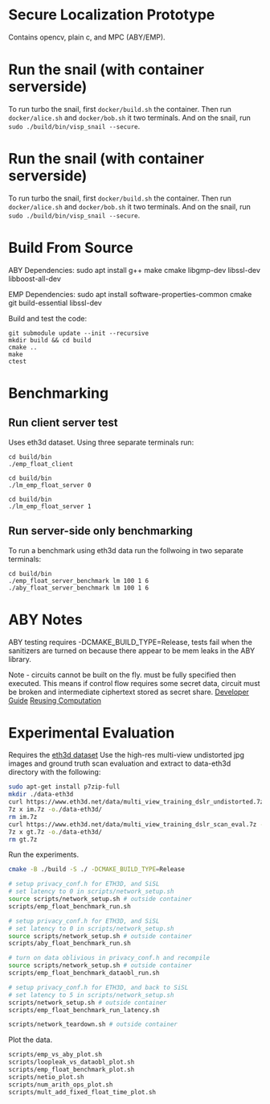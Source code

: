 # Secure Localization Prototype
Contains opencv, plain c, and MPC (ABY/EMP).

# Run the snail (with container serverside)
To run turbo the snail, first `docker/build.sh` the container.
Then run `docker/alice.sh` and `docker/bob.sh` it two terminals.
And on the snail, run `sudo ./build/bin/visp_snail --secure`.

# Run the snail (with container serverside)
To run turbo the snail, first `docker/build.sh` the container.
Then run `docker/alice.sh` and `docker/bob.sh` it two terminals.
And on the snail, run `sudo ./build/bin/visp_snail --secure`.

# Build From Source
ABY Dependencies:
sudo apt install g++ make cmake libgmp-dev libssl-dev libboost-all-dev

EMP Dependencies:
sudo apt install software-properties-common cmake git build-essential libssl-dev

Build and test the code:
```
git submodule update --init --recursive
mkdir build && cd build
cmake ..
make
ctest
```

# Benchmarking

## Run client server test
Uses eth3d dataset. Using three separate terminals run:
```
cd build/bin
./emp_float_client
```

```
cd build/bin
./lm_emp_float_server 0
```

```
cd build/bin
./lm_emp_float_server 1
```


## Run server-side only benchmarking
To run a benchmark using eth3d data run the follwoing in two separate terminals:
```
cd build/bin
./emp_float_server_benchmark lm 100 1 6
./aby_float_server_benchmark lm 100 1 6
```

# ABY Notes
ABY testing requires -DCMAKE_BUILD_TYPE=Release, tests fail when the sanitizers
are turned on because there appear to be mem leaks in the ABY library.

Note - circuits cannot be built on the fly. must be fully specified then executed.
This means if control flow requires some secret data, circuit must be broken and
intermediate ciphertext stored as secret share.
[Developer Guide](https://www.informatik.tu-darmstadt.de/media/encrypto/encrypto_code/abydevguide.pdf)
[Reusing Computation](https://github.com/encryptogroup/ABY/issues/167)


# Experimental Evaluation
Requires the [eth3d dataset](https://www.eth3d.net/datasets#high-res-multi-view)
Use the high-res multi-view undistorted jpg images and ground truth scan evaluation
and extract to data-eth3d directory with the following:
```bash
sudo apt-get install p7zip-full
mkdir ./data-eth3d
curl https://www.eth3d.net/data/multi_view_training_dslr_undistorted.7z -o im.7z
7z x im.7z -o./data-eth3d/
rm im.7z
curl https://www.eth3d.net/data/multi_view_training_dslr_scan_eval.7z -o gt.7z
7z x gt.7z -o./data-eth3d/
rm gt.7z
```

Run the experiments.
```bash
cmake -B ./build -S ./ -DCMAKE_BUILD_TYPE=Release

# setup privacy_conf.h for ETH3D, and SiSL
# set latency to 0 in scripts/network_setup.sh
source scripts/network_setup.sh # outside container
scripts/emp_float_benchmark_run.sh

# setup privacy_conf.h for ETH3D, and SiSL
# set latency to 0 in scripts/network_setup.sh
source scripts/network_setup.sh # outside container
scripts/aby_float_benchmark_run.sh

# turn on data oblivious in privacy_conf.h and recompile
source scripts/network_setup.sh # outside container
scripts/emp_float_benchmark_dataobl_run.sh

# setup privacy_conf.h for ETH3D, and back to SiSL
# set latency to 5 in scripts/network_setup.sh
scripts/network_setup.sh # outside container
scripts/emp_float_benchmark_run_latency.sh

scripts/network_teardown.sh # outside container
```

Plot the data.
```bash
scripts/emp_vs_aby_plot.sh
scripts/loopleak_vs_dataobl_plot.sh
scripts/emp_float_benchmark_plot.sh
scripts/netio_plot.sh
scripts/num_arith_ops_plot.sh
scripts/mult_add_fixed_float_time_plot.sh
```
